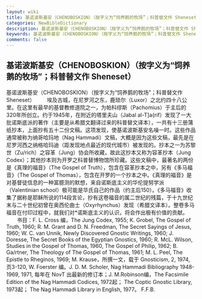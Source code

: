```yaml
---
layout: wiki
title: 基诺波斯基安（CHENOBOSKION）（按字义为“饲养鹅的牧场”；科普替文作 Sheneset）
categories: NewBibleDictionary
description: 基诺波斯基安（CHENOBOSKION）（按字义为“饲养鹅的牧场”；科普替文作 Sheneset）
keywords: 基诺波斯基安（CHENOBOSKION）（按字义为“饲养鹅的牧场”；科普替文作 Sheneset）
comments: false
---
```


## 基诺波斯基安（CHENOBOSKION）（按字义为“饲养鹅的牧场”；科普替文作 Sheneset）



基诺波斯基安（CHENOBOSKION）（按字义为“饲养鹅的牧场”；科普替文作 Sheneset）
　　埃及古城，在尼罗河之东，鹿琐尔（Luxor）之北约四十八公里。在这里有最早的基督教修道院之一，为帕科缪斯（Pachomius）于主后的320年所创立。约于1945年，在附近的塔里夫山（Jabal
al-T]a{rif）发现了一大批诺斯底派的著作（主要是从希腊文翻译过来的科普替文译本），一共有十三册蒲纸抄本，上面抄有五十二份文稿。这项发现，使基诺波斯基安名噪一时。这些作品通常被称为纳哥哈玛地（Nag Hammadi）文稿，大概是因为这些文稿，最先是在尼罗河西之纳格哈玛迪（距发现地点最近的现代城市）被发现的。抄本之一为苏黎世（Zu/rich）之容革（Jung）协会所收藏，故此这抄本又称为容革抄本（Jung Codex）；其他抄本则为开罗之科普替博物馆所珍藏。这些文稿中，最著名的两份是《真理的福音》（The Gospel of Truth），包含在容革抄本之中，另有《多马福音》（The Gospel of Thomas），包含在开罗的一个抄本之中。《真理的福音》是对基督徒信息的一种富臆测的默想，来自诺斯底主义的华伦提努学派（Valentinian school）极可能是华氏自己的作品（约主后150）。《多马福音》收集了据称是耶稣所说的114段言论，抄有这卷福音的属二世纪的残篇，于十九世纪末与二十世纪初曾在奥西伦曲士（Oxyrhynchus）发现（希腊文译本）。整卷多马福音在付印过程中，就我们对*诺斯底主义的认识，将会作出极有价值的贡献。
　　书目：F. L. Cross 编，The Jung Codex, 1955; K. Grobel, The Gospel
of Truth, 1960; R. M. Grant and D. N. Freedman, The Secret Sayings of Jesus, 1960; W. C. van Unnik, Newly Discovered Gnostic Writings, 1960;
J. Doresse, The Secret Books of the
Egyptian Gnostics, 1960; R. McL. Wilson, Studies in the Gospel of Thomas, 1960, The Gospel of Philip, 1962; B. Ga/rtner, The Theology of The Gospel
of Thomas, 1961; M. L. Peel, The Epistle to Rheginos, 1969; M. Krause，所撰一文，载于 Gnosticism, 2, 1974, 页3-120, W. Foerster 编。J. D. M. Scholer, Nag Hammadi Bibliography 1948-1969,
1971, 每年在 NovT 出最新的修订本；J. M.Robinson编，The Facsimile Edition of the Nag Hammadi Codices, 1972起； The Coptic Gnostic Library, 1973起； The Nag Hammadi Library in English, 1977。
F.F.B.



